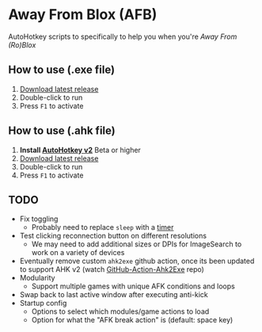 # Away From Blox (AFB)

AutoHotkey scripts to specifically to help you when you're *Away From (Ro)Blox*

## How to use (.exe file)

1. [Download latest release](/releases/latest)
2. Double-click to run
3. Press `F1` to activate

## How to use (.ahk file)

1. **Install [AutoHotkey v2](https://www.autohotkey.com/download/ahk-v2.exe)** Beta or higher
2. [Download latest release](/releases/latest)
3. Double-click to run
4. Press `F1` to activate

## TODO

* Fix toggling
  * Probably need to replace `sleep` with a [timer](https://lexikos.github.io/v2/docs/commands/SetTimer.htm)
* Test clicking reconnection button on different resolutions
  * We may need to add additional sizes or DPIs for ImageSearch to work on a variety of devices
* Eventually remove custom `ahk2exe` github action, once its been updated to support AHK v2 (watch [GitHub-Action-Ahk2Exe](https://github.com/nekocodeX/GitHub-Action-Ahk2Exe) repo)
* Modularity
  * Support multiple games with unique AFK conditions and loops
* Swap back to last active window after executing anti-kick
* Startup config
  * Options to select which modules/game actions to load
  * Option for what the "AFK break action" is (default: space key)

